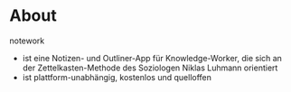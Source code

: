 # About

notework
* ist eine Notizen- und Outliner-App für Knowledge-Worker, die sich an der Zettelkasten-Methode des Soziologen Niklas Luhmann orientiert
* ist plattform-unabhängig, kostenlos und quelloffen
